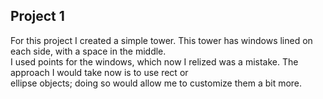## Project 1  

For this project I created a simple tower. This tower has windows lined on each side, with a space in the middle.  
I used points for the windows, which now I relized was a mistake. The approach I would take now is to use rect or  
ellipse objects; doing so would allow me to customize them a bit more.  
